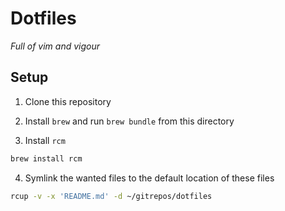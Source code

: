 # Dotfiles
*Full of vim and vigour*

## Setup
1. Clone this repository

2. Install `brew` and run `brew bundle` from this directory

3. Install `rcm`
```sh
brew install rcm
```

4. Symlink the wanted files to the default location of these files
```sh
rcup -v -x 'README.md' -d ~/gitrepos/dotfiles
```


